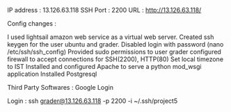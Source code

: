 IP address : 13.126.63.118
SSH Port : 2200
URL : http://13.126.63.118/

Config changes :

I used lightsail amazon web service as a virtual web server.
Created ssh keygen for the user ubuntu and grader.
Disabled login with password (nano /etc/ssh/ssh_config)
Provided sudo permissions to user grader
configured firewall to accept connections for SSH(2200), HTTP(80)
Set local timezone to IST
Installed and configured Apache to serve a python mod_wsgi application
Installed Postgresql

Third Party Softwares : Google Login


Login : ssh grader@13.126.63.118 -p 2200 -i ~/.ssh/project5

